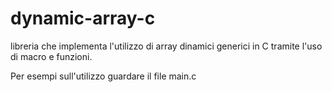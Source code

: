 # dynamic-array-c

libreria che implementa l'utilizzo di array dinamici generici in C tramite l'uso di macro e funzioni.

Per esempi sull'utilizzo guardare il file main.c
